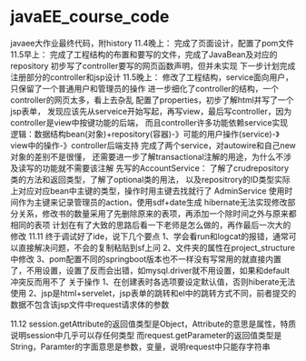 # javaEE_course_code
javaee大作业最终代码，附history
11.4晚上：
	完成了页面设计，配置了pom文件
11.5早上：
	完成了工程结构的布置和要写的文件，完成了JavaBean及对应的repository
	初步写了controller要写的网页函数声明，但并未实现
	下一步计划完成注册部分的controller和jsp设计
11.5晚上：
	修改了工程结构，service面向用户，只保留了一个普通用户和管理员的操作
	进一步细化了controller的结构，一个controller的网页太多，看上去杂乱
	配置了properties，初步了解html并写了一个jsp表单，
	发现应该先从serveice开始写起，再写view，最后写controller，因为controller是view中按键功能的后端，
	而且controller许多功能依赖service实现
	逻辑：数据结构bean(对象)+repository(容器)-》可能的用户操作(service)-》view中的操作-》controller后端支持
	完成了两个service，对autowire和自己new对象的差别不是很懂，
	还需要进一步了解transactional注解的用途，为什么不涉及读写的功能就不需要该注解
先写的AccountService：
	了解了crudrepository类的方法和返回类型，了解了optional类的用法，
	以及repositrory的ID类型实际上对应对应bean中主键的类型，操作时用主键去找就行了
AdminService
	使用时间作为主键来记录管理员的action，使用sdf+date生成
	hibernate无法实现修改部分关系，修改书的数量采用了先删除原来的表项，再添加一个除时间之外与原来都相同的表项
计划在有了大致的思路后看一下老师是怎么做的，再作最后一次大的修改
11.11
	终于调试好了ide，说下几个要点
	1、学会看run和logcat的报错，通常可以直接解决问题，不会的复制粘贴到sf上问
	2、文件夹的属性在project_structure中修改
	3、pom配置不同的springboot版本也不一样没有写常用的就直接内置了，不用设置，设置了反而会出错，如mysql.driver就不用设置，如果和default冲突反而用不了
	关于操作
	1、在创建表时各选项要设定默认值，否则hiberate无法使用
	2、jsp是html+servelet，jsp表单的跳转和el中的跳转方式不同，前者提交的数据不包含该jsp文件中request请求体的参数
	
11.12
	session.getAttribute的返回值类型是Object，Attribute的意思是属性，特质 说明session中几乎可以存任何类型
  而request.getParameter的返回值类型是String，Paramter的字面意思是参数，变量，说明request中只能存字符串

